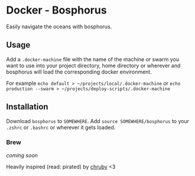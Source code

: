 # Docker - Bosphorus

Easily navigate the oceans with bosphorus.

## Usage

Add a `.docker-machine` file with the name of the machine or swarm you want to use into your project directory,
home directory or wherever and bosphorus will load the corresponding docker environment.

For example `echo default > ~/projects/local/.docker-machine` or `echo production --swarm > ~/projects/deploy-scripts/.docker-machine`

## Installation

Download `bosphorus` to `SOMEWHERE`. 
Add `source SOMEWHERE/bosphorus` to your `.zshrc` or `.bashrc` or wherever it gets loaded.

### Brew
*coming soon*

Heavily inspired (read: pirated) by [chruby](https://github.com/postmodern/chruby) <3
